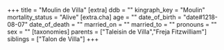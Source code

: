 +++
title = "Moulin de Villa"
[extra]
ddb = ""
kingraph_key = "Moulin"
mortality_status = "Alive"
[extra.cha]
age = ""
date_of_birth = "date#1218-08-07"
date_of_death = ""
married_on = ""
married_to = ""
pronouns = ""
sex = ""
[taxonomies]
parents = ["Taleisin de Villa","Freja Fitzwilliam"]
siblings = ["Talon de Villa"]
+++

